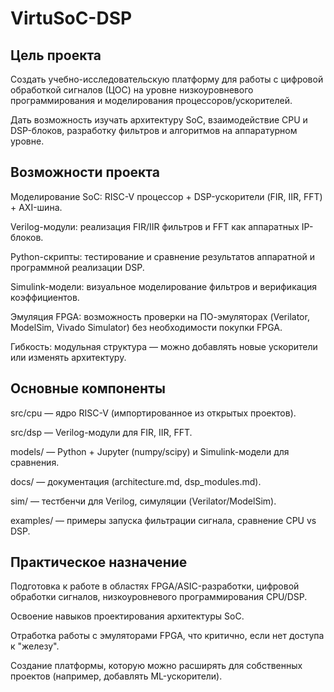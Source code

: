 # VirtuSoC-DSP

## Цель проекта

Создать учебно-исследовательскую платформу для работы с цифровой обработкой сигналов (ЦОС) на уровне низкоуровневого программирования и моделирования процессоров/ускорителей.

Дать возможность изучать архитектуру SoC, взаимодействие CPU и DSP-блоков, разработку фильтров и алгоритмов на аппаратурном уровне.

## Возможности проекта

Моделирование SoC: RISC-V процессор + DSP-ускорители (FIR, IIR, FFT) + AXI-шина.

Verilog-модули: реализация FIR/IIR фильтров и FFT как аппаратных IP-блоков.

Python-скрипты: тестирование и сравнение результатов аппаратной и программной реализации DSP.

Simulink-модели: визуальное моделирование фильтров и верификация коэффициентов.

Эмуляция FPGA: возможность проверки на ПО-эмуляторах (Verilator, ModelSim, Vivado Simulator) без необходимости покупки FPGA.

Гибкость: модульная структура — можно добавлять новые ускорители или изменять архитектуру.

## Основные компоненты

src/cpu — ядро RISC-V (импортированное из открытых проектов).

src/dsp — Verilog-модули для FIR, IIR, FFT.

models/ — Python + Jupyter (numpy/scipy) и Simulink-модели для сравнения.

docs/ — документация (architecture.md, dsp_modules.md).

sim/ — тестбенчи для Verilog, симуляции (Verilator/ModelSim).

examples/ — примеры запуска фильтрации сигнала, сравнение CPU vs DSP.

## Практическое назначение

Подготовка к работе в областях FPGA/ASIC-разработки, цифровой обработки сигналов, низкоуровневого программирования CPU/DSP.

Освоение навыков проектирования архитектуры SoC.

Отработка работы с эмуляторами FPGA, что критично, если нет доступа к "железу".

Создание платформы, которую можно расширять для собственных проектов (например, добавлять ML-ускорители).
